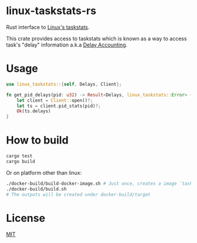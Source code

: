 linux-taskstats-rs
==================

Rust interface to [Linux's taskstats](https://www.kernel.org/doc/Documentation/accounting/taskstats.txt).

This crate provides access to taskstats which is known as a way to access task's "delay" information a.k.a [Delay Accounting](https://www.kernel.org/doc/html/latest/accounting/delay-accounting.html).


# Usage

```rust
use linux_taskstats::{self, Delays, Client};

fn get_pid_delays(pid: u32) -> Result<Delays, linux_taskstats::Error> {
    let client = Client::open()?;
    let ts = client.pid_stats(pid)?;
    Ok(ts.delays)
}
```

# How to build

```sh
cargo test
cargo build
```

Or on platform other than linux:

```sh
./docker-build/build-docker-image.sh # Just once, creates a image `taskstats-build:latest`
./docker-build/build.sh
# The outputs will be created under docker-build/target
```

# License

[MIT](./LICENSE)
